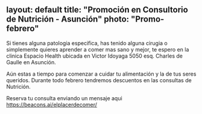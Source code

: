 layout: default
title:  "Promoción en Consultorio de Nutrición - Asunción"
photo: "Promo-febrero"
---

Si tienes alguna patologia especifica, has tenido alguna cirugia o simplemente quieres aprender a comer mas sano y mejor, te espero en la clinica Espacio Health ubicada en Victor Idoyaga 5050 esq. Charles de Gaulle en Asunción. 

Aún estas a tiempo para comenzar a cuidar tu alimentación y la de tus seres queridos. Durante todo febrero tendremos descuentos en las consultas de Nutrición. 

Reserva tu consulta enviando un mensaje aqui https://beacons.ai/elplacerdecomer/
